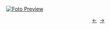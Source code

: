 [![Foto Preview](preview/n515.avif)](https://20essentials.github.io/project-000-515)

<div align="center" style="display: flex; justify-content: center;">
  <a  href="https://github.com/20essentials/project-000-514" target="_blank">&#8592;</a>
  &nbsp;&nbsp;
  <a  href="https://github.com/20essentials/project-000-516" target="_blank">&#8594;</a>
</div>
